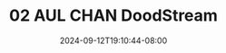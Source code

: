 --- 
title: "02 AUL CHAN  DoodStream"
description: "   video bokep 02 AUL CHAN  DoodStream full   new"
date: 2024-09-12T19:10:44-08:00
file_code: "w2pryg8tlvhl"
draft: false
cover: "87yk3zb6z8nqs05g.jpg"
tags: ["AUL", "CHAN", "DoodStream", "bokep-indo", "bokep-viral", "bokep-ig"]
length: 89
fld_id: "1483180"
foldername: "Aul chan wulan"
categories: ["Aul chan wulan"]
views: 0
---
